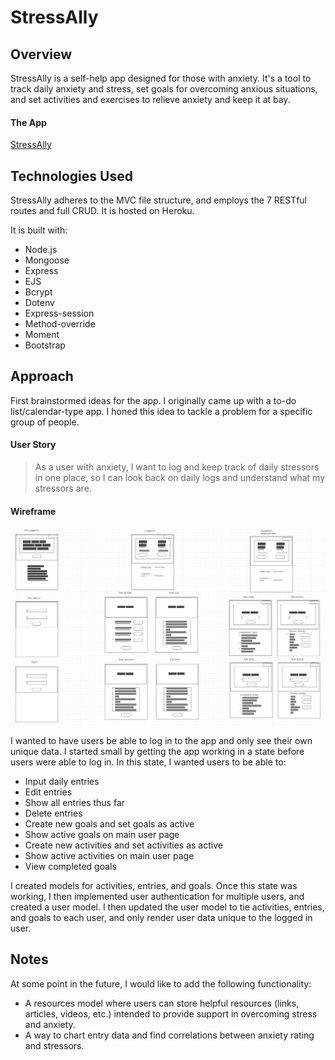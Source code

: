 # StressAlly


## Overview

StressAlly is a self-help app designed for those with anxiety. It's a tool to track daily anxiety and stress, set goals for overcoming anxious situations, and set activities and exercises to relieve anxiety and keep it at bay.

#### The App

[StressAlly](https://stress-ally.herokuapp.com/)

## Technologies Used

StressAlly adheres to the MVC file structure, and employs the 7 RESTful routes and full CRUD. It is hosted on Heroku.

It is built with:

- Node.js
- Mongoose
- Express
- EJS
- Bcrypt
- Dotenv
- Express-session
- Method-override
- Moment
- Bootstrap

## Approach

First brainstormed ideas for the app. I originally came up with a to-do list/calendar-type app. I honed this idea to tackle a problem for a specific group of people.

#### User Story

> As a user with anxiety, I want to log and keep track of daily stressors in one place, so I can look back on daily logs and understand what my stressors are.

#### Wireframe

![alt-text](https://github.com/mstone89/StressAlly/blob/master/stressally_wireframe.png)

I wanted to have users be able to log in to the app and only see their own unique data. I started small by getting the app working in a state before users were able to log in. In this state, I wanted users to be able to:

- Input daily entries
- Edit entries
- Show all entries thus far
- Delete entries
- Create new goals and set goals as active
- Show active goals on main user page
- Create new activities and set activities as active
- Show active activities on main user page
- View completed goals

I created models for activities, entries, and goals. Once this state was working, I then implemented user authentication for multiple users, and created a user model. I then updated the user model to tie activities, entries, and goals to each user, and only render user data unique to the logged in user.


## Notes

At some point in the future, I would like to add the following functionality:

- A resources model where users can store helpful resources (links, articles, videos, etc.) intended to provide support in overcoming stress and anxiety.
- A way to chart entry data and find correlations between anxiety rating and stressors.
